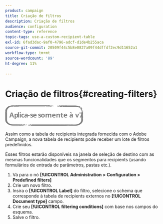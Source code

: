 ```yaml
---
product: campaign
title: Criação de filtros
description: Criação de filtros
audience: configuration
content-type: reference
topic-tags: use-a-custom-recipient-table
exl-id: 6fad3dac-9af0-4796-adcf-d1de4b255aca
source-git-commit: 20509f44c5b8e0827a09f44dffdf2ec9d11652a1
workflow-type: tm+mt
source-wordcount: '89'
ht-degree: 11%

---
```


# Criação de filtros{#creating-filters}

![](../../assets/v7-only.svg)

Assim como a tabela de recipients integrada fornecida com o Adobe Campaign, a nova tabela de recipients pode receber um lote de filtros predefinidos.

Esses filtros estarão disponíveis na janela de seleção de destino com as mesmas funcionalidades que os segmentos para recipients (usando formulários de entrada de parâmetros, pastas etc.).

1. Vá para o nó **[!UICONTROL Administration > Configuration > Predefined filters]**
1. Crie um novo filtro.
1. Insira o **[!UICONTROL Label]** do filtro, selecione o schema que corresponde à tabela de recipients externos no **[!UICONTROL Document type]** campo.
1. Crie seu **[!UICONTROL filtering conditions]** com base nos campos do esquema.
1. Salve o filtro.

